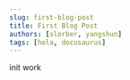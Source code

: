 ```yaml
---
slug: first-blog-post
title: First Blog Post
authors: [slorber, yangshun]
tags: [hola, docusaurus]
---
```

init work 